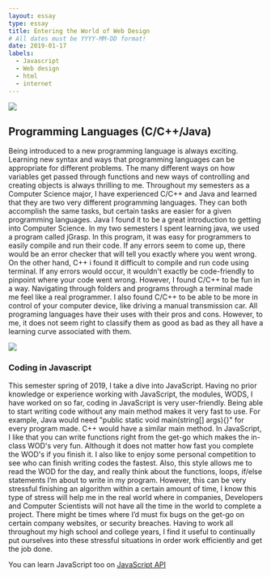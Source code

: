 ```yaml
---
layout: essay
type: essay
title: Entering the World of Web Design
# All dates must be YYYY-MM-DD format!
date: 2019-01-17
labels:
  - Javascript
  - Web design
  - html
  - internet
---
```


<div class="ui medium rounded images">
  <img class="ui image" src="../images/numbers.jpg">
</div>

## Programming Languages (C/C++/Java)

  Being introduced to a new programming language is always exciting. Learning new syntax and ways that programming languages can be appropriate for different problems. The many different ways on how variables get passed through functions and new ways of controlling and creating objects is always thrilling to me. Throughout my semesters as a Computer Science major, I have experienced C/C++ and Java and learned that they are two very different programming languages. They can both accomplish the same tasks, but certain tasks are easier for a given programming languages. Java I found it to be a great introduction to getting into Computer Science. In my two semesters I spent learning java, we used a program called jGrasp. In this program, it was easy for programmers to easily compile and run their code. If any errors seem to come up, there would be an error checker that will tell you exactly where you went wrong. On the other hand, C++ i found it difficult to compile and run code using terminal. If any errors would occur, it wouldn't exactly be code-friendly to pinpoint where your code went wrong. However, I found C/C++ to be fun in a way. Navigating through folders and programs through a terminal made me feel like a real programmer. I also found C/C++ to be able to be more in control of your computer device, like driving a manual transmission car. All programing languages have their uses with their pros and cons. However, to me, it does not seem right to classify them as good as bad as they all have a learning curve associated with them. 
  
<div class="ui large rounded images">
  <img class="ui image" src="../images/javascript.png">
</div>
  
### Coding in Javascript
  
  This semester spring of 2019, I take a dive into JavaScript. Having no prior knowledge or experience working with JavaScript, the modules, WODS, I have worked on so far, coding in JavaScript is very user-friendly. Being able to start writing code without any main method makes it very fast to use. For example, Java would need "public static void main(string[] args){}" for every program made. C++ would have a similar main method. In JavaScript, I like that you can write functions right from the get-go which makes the in-class WOD's very fun. Although it does not matter how fast you complete the WOD's if you finish it. I also like to enjoy some personal competition to see who can finish writing codes the fastest. Also, this style allows me to read the WOD for the day, and really think about the functions, loops, if/else statements I’m about to write in my program. However, this can be very stressful finishing an algorithm within a certain amount of time, I know this type of stress will help me in the real world where in companies, Developers and Computer Scientists will not have all the time in the world to complete a project. There might be times where I’d must fix bugs on the get-go on certain company websites, or security breaches. Having to work all throughout my high school and college years, I find it useful to continually put ourselves into these stressful situations in order work efficiently and get the job done.
  
You can learn JavaScript too on [JavaScript API](https://developer.mozilla.org/en-US/docs/Learn/JavaScript/Client-side_web_APIs/Introduction)
